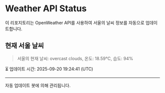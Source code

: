 
# Weather API Status

이 리포지토리는 OpenWeather API를 사용하여 서울의 날씨 정보를 자동으로 업데이트합니다.

## 현재 서울 날씨
> 서울의 현재 날씨: overcast clouds, 온도: 18.59°C, 습도: 94%

⏳ 업데이트 시간: 2025-09-20 19:24:41 (UTC)

---
자동 업데이트 봇에 의해 관리됩니다.
